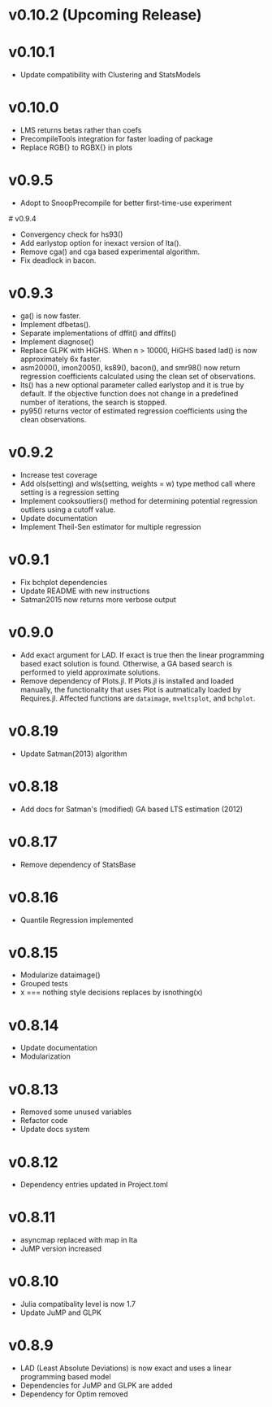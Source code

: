 # v0.10.2 (Upcoming Release)


# v0.10.1 
- Update compatibility with Clustering and StatsModels


# v0.10.0

- LMS returns betas rather than coefs
- PrecompileTools integration for faster loading of package
- Replace RGB{} to RGBX{} in plots

# v0.9.5 

- Adopt to SnoopPrecompile for better first-time-use experiment
  


# v0.9.4

- Convergency check for hs93()
- Add earlystop option for inexact version of lta().
- Remove cga() and cga based experimental algorithm.
- Fix deadlock in bacon.

# v0.9.3

- ga() is now faster.
- Implement dfbetas().
- Separate implementations of dffit() and dffits()
- Implement diagnose()
- Replace GLPK with HiGHS. When n > 10000, HiGHS based lad() is now approximately 6x faster.
- asm2000(), imon2005(), ks89(), bacon(), and smr98() now return regression coefficients calculated using the clean set of observations.
- lts() has a new optional parameter called earlystop and it is true by default. If the objective function does not change in a predefined number of iterations, the search is stopped.
- py95() returns vector of estimated regression coefficients using the clean observations.


# v0.9.2

- Increase test coverage 
- Add ols(setting) and wls(setting, weights = w) type method call where setting is a regression setting 
- Implement cooksoutliers() method for determining potential regression outliers using a cutoff value.
- Update documentation
- Implement Theil-Sen estimator for multiple regression


# v0.9.1

- Fix bchplot dependencies
- Update README with new instructions
- Satman2015 now returns more verbose output


# v0.9.0

- Add exact argument for LAD. If exact is true then the linear programming based exact solution is found. Otherwise, a GA based search is performed to yield approximate solutions. 
- Remove dependency of Plots.jl. If Plots.jl is installed and loaded manually, the functionality that uses Plot is autmatically loaded by Requires.jl. Affected functions are `dataimage`, `mveltsplot`, and `bchplot`.


# v0.8.19

- Update Satman(2013) algorithm


# v0.8.18 

- Add docs for Satman's (modified) GA based LTS estimation (2012)



# v0.8.17

- Remove dependency of StatsBase


# v0.8.16

- Quantile Regression implemented


# v0.8.15 

- Modularize dataimage()
- Grouped tests
- x === nothing style decisions replaces by isnothing(x)
  

# v0.8.14

- Update documentation
- Modularization  


# v0.8.13

- Removed some unused variables 
- Refactor code
- Update docs system
  
# v0.8.12

- Dependency entries updated in Project.toml
  

# v0.8.11

- asyncmap replaced with map in lta
- JuMP version increased
  

# v0.8.10

- Julia compatibality level is now 1.7
- Update JuMP and GLPK


# v0.8.9

- LAD (Least Absolute Deviations) is now exact and uses a linear programming based model
- Dependencies for JuMP and GLPK are added 
- Dependency for Optim removed


